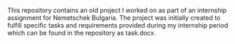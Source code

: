 This repository contains an old project I worked on as part of an internship assignment for Nemetschek Bulgaria. 
The project was initially created to fulfill specific tasks and requirements provided during my internship period which can be found in the repository as task.docx.

